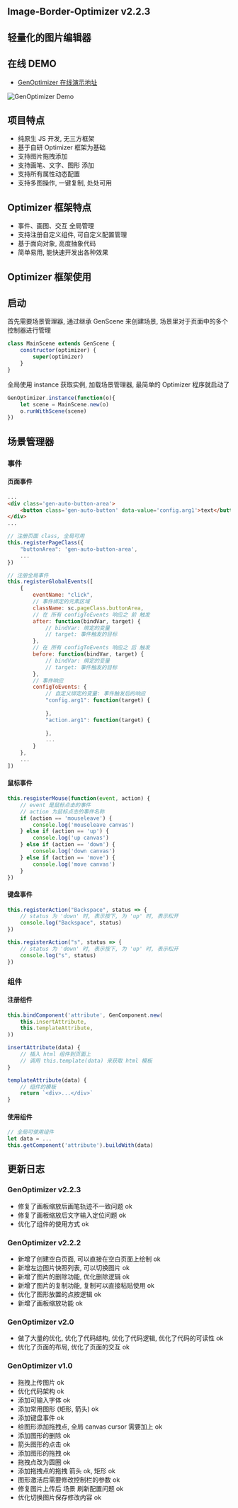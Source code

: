 ## Image-Border-Optimizer v2.2.3
## 轻量化的图片编辑器
## 在线 DEMO
- [GenOptimizer 在线演示地址](https://hellojuantu.github.io/image_border_optimizer/)

![GenOptimizer Demo](demo.jpg)

## 项目特点
- 纯原生 JS 开发, 无三方框架
- 基于自研 Optimizer 框架为基础
- 支持图片拖拽添加
- 支持画笔、文字、图形 添加
- 支持所有属性动态配置
- 支持多图操作, 一键复制, 处处可用

## Optimizer 框架特点
- 事件、画图、交互 全局管理
- 支持注册自定义组件, 可自定义配置管理
- 基于面向对象, 高度抽象代码
- 简单易用, 能快速开发出各种效果

## Optimizer 框架使用
## 启动
首先需要场景管理器, 通过继承 GenScene 来创建场景, 场景里对于页面中的多个控制器进行管理
```JavaScript
class MainScene extends GenScene {
    constructor(optimizer) {
        super(optimizer)
    }
}
```
全局使用 instance 获取实例, 加载场景管理器, 最简单的 Optimizer 程序就启动了
```JavaScript
GenOptimizer.instance(function(o){
    let scene = MainScene.new(o)
    o.runWithScene(scene)
})
```
## 场景管理器
### 事件
#### 页面事件
```html
...
<div class='gen-auto-button-area'>
    <button class='gen-auto-button' data-value='config.arg1'>text</button>
</div>
...
```
```JavaScript
// 注册页面 class, 全局可用
this.registerPageClass({
    "buttonArea": 'gen-auto-button-area',
    ...
})

// 注册全局事件       
this.registerGlobalEvents([     
    {
        eventName: "click",
        // 事件绑定的元素区域
        className: sc.pageClass.buttonArea,
        // 在 所有 configToEvents 响应之 前 触发
        after: function(bindVar, target) {
            // bindVar: 绑定的变量
            // target: 事件触发的目标
        },        
        // 在 所有 configToEvents 响应之 后 触发
        before: function(bindVar, target) {
            // bindVar: 绑定的变量
            // target: 事件触发的目标
        },
        // 事件响应
        configToEvents: {
            // 自定义绑定的变量: 事件触发后的响应
            "config.arg1": function(target) {
                
            },
            "action.arg1": function(target) {
                
            },
            ...
        }
    },
    ...
])
```
#### 鼠标事件
```JavaScript
this.resgisterMouse(function(event, action) { 
    // event 是鼠标点击的事件
    // action 为鼠标点击的事件名称    
    if (action == 'mouseleave') {
        console.log('mouseleave canvas')
    } else if (action == 'up') {
        console.log('up canvas')
    } else if (action == 'down') {
        console.log('down canvas')
    } else if (action == 'move') {
        console.log('move canvas')
    }
})
```
#### 键盘事件
```JavaScript
this.registerAction("Backspace", status => {
    // status 为 'down' 时, 表示按下, 为 'up' 时, 表示松开
    console.log("Backspace", status)
})

this.registerAction("s", status => {
    // status 为 'down' 时, 表示按下, 为 'up' 时, 表示松开
    console.log("s", status)
})
```
### 组件
#### 注册组件
```JavaScript
this.bindComponent('attribute', GenComponent.new(
    this.insertAttribute,
    this.templateAttribute,
))

insertAttribute(data) {
    // 插入 html 组件到页面上 
    // 调用 this.template(data) 来获取 html 模板
}

templateAttribute(data) {
    // 组件的模板
    return `<div>...</div>`
}
```
#### 使用组件
```JavaScript
// 全局可使用组件
let data = ...
this.getComponent('attribute').buildWith(data)
```

## 更新日志

### GenOptimizer v2.2.3
- 修复了画板缩放后画笔轨迹不一致问题 ok
- 修复了画板缩放后文字输入定位问题 ok
- 优化了组件的使用方式 ok

### GenOptimizer v2.2.2
- 新增了创建空白页面, 可以直接在空白页面上绘制 ok
- 新增左边图片快照列表, 可以切换图片 ok
- 新增了图片的删除功能, 优化删除逻辑 ok
- 新增了图片的复制功能, 复制可以直接粘贴使用 ok
- 优化了图形放置的点按逻辑 ok
- 新增了画板缩放功能 ok

### GenOptimizer v2.0
- 做了大量的优化, 优化了代码结构, 优化了代码逻辑, 优化了代码的可读性 ok
- 优化了页面的布局, 优化了页面的交互 ok

### GenOptimizer v1.0
- 拖拽上传图片 ok
- 优化代码架构 ok
- 添加可输入字体 ok
- 添加常用图形 (矩形, 箭头) ok
- 添加键盘事件 ok
- 给图形添加拖拽点, 全局 canvas cursor 需要加上 ok
- 添加图形的删除 ok
- 箭头图形的点击 ok
- 添加图形的拖拽 ok
- 拖拽点改为圆圈 ok
- 添加拖拽点的拖拽 箭头 ok, 矩形 ok
- 图形激活后需要修改控制栏的参数 ok
- 修复图片上传后 场景 刷新配置问题 ok
- 优化切换图片保存修改内容 ok